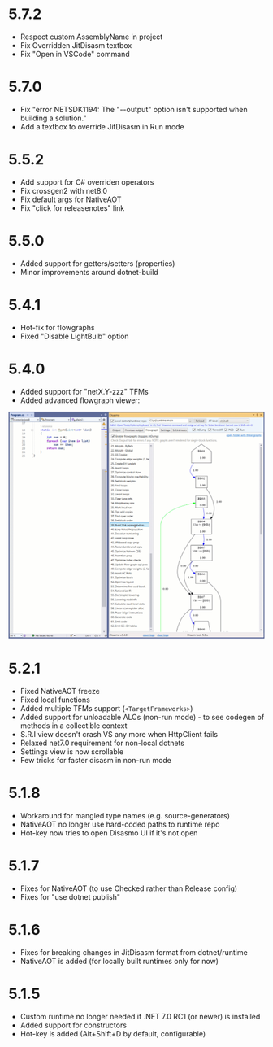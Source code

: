 # 5.7.2

* Respect custom AssemblyName in project
* Fix Overridden JitDisasm textbox
* Fix "Open in VSCode" command

# 5.7.0

* Fix "error NETSDK1194: The "--output" option isn't supported when building a solution."
* Add a textbox to override JitDisasm in Run mode

# 5.5.2

* Add support for C# overriden operators
* Fix crossgen2 with net8.0
* Fix default args for NativeAOT
* Fix "click for releasenotes" link

# 5.5.0

* Added support for getters/setters (properties)
* Minor improvements around dotnet-build

# 5.4.1

* Hot-fix for flowgraphs
* Fixed "Disable LightBulb" option

# 5.4.0

* Added support for "netX.Y-zzz" TFMs
* Added advanced flowgraph viewer:

![demo](images/flowgraphs.gif)

# 5.2.1

* Fixed NativeAOT freeze
* Fixed local functions
* Added multiple TFMs support (`<TargetFrameworks>`)
* Added support for unloadable ALCs (non-run mode) - to see codegen of methods in a collectible context
* S.R.I view doesn't crash VS any more when HttpClient fails
* Relaxed net7.0 requirement for non-local dotnets
* Settings view is now scrollable
* Few tricks for faster disasm in non-run mode

# 5.1.8

* Workaround for mangled type names (e.g. source-generators)
* NativeAOT no longer use hard-coded paths to runtime repo
* Hot-key now tries to open Disasmo UI if it's not open 

# 5.1.7

* Fixes for NativeAOT (to use Checked rather than Release config)
* Fixes for "use dotnet publish"

# 5.1.6

* Fixes for breaking changes in JitDisasm format from dotnet/runtime
* NativeAOT is added (for locally built runtimes only for now)

# 5.1.5

* Custom runtime no longer needed if .NET 7.0 RC1 (or newer) is installed
* Added support for constructors
* Hot-key is added (Alt+Shift+D by default, configurable)
